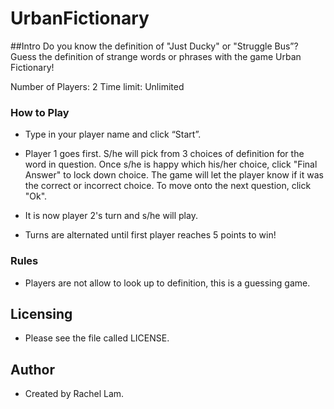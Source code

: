 # UrbanFictionary

##Intro
Do you know the definition of "Just Ducky" or "Struggle Bus”? Guess the definition of strange words or phrases with the game Urban Fictionary!

Number of Players: 2
Time limit: Unlimited


### How to Play
- Type in your player name and click “Start”.

- Player 1 goes first. S/he will pick from 3 choices of definition for the word in question. Once s/he is happy which his/her choice, click "Final Answer" to lock down choice. The game will let the player know if it was the correct or incorrect choice. To move onto the next question, click "Ok".

- It is now player 2's turn and s/he will play.

- Turns are alternated until first player reaches 5 points to win!


### Rules
- Players are not allow to look up to definition, this is a guessing game.


## Licensing
- Please see the file called LICENSE.


## Author
- Created by Rachel Lam.